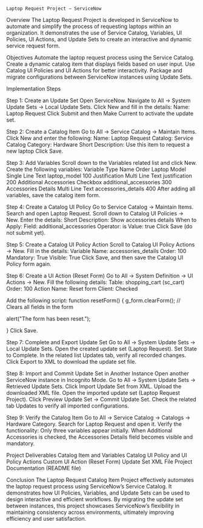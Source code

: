                                                                                                                               Laptop Request Project – ServiceNow 
Overview The Laptop Request Project is developed in ServiceNow to automate and simplify the process of requesting laptops within an organization. It demonstrates the use of Service Catalog, Variables, UI Policies, UI Actions, and Update Sets to create an interactive and dynamic service request form.

Objectives Automate the laptop request process using the Service Catalog. Create a dynamic catalog item that displays fields based on user input. Use Catalog UI Policies and UI Actions for better interactivity. Package and migrate configurations between ServiceNow instances using Update Sets.

Implementation Steps

Step 1: Create an Update Set Open ServiceNow. Navigate to All → System Update Sets → Local Update Sets. Click New and fill in the details: Name: Laptop Request Click Submit and then Make Current to activate the update set.

Step 2: Create a Catalog Item Go to All → Service Catalog → Maintain Items. Click New and enter the following: Name: Laptop Request Catalog: Service Catalog Category: Hardware Short Description: Use this item to request a new laptop Click Save.

Step 3: Add Variables Scroll down to the Variables related list and click New. Create the following variables: Variable Type Name Order Laptop Model Single Line Text laptop_model 100 Justification Multi Line Text justification 200 Additional Accessories Checkbox additional_accessories 300 Accessories Details Multi Line Text accessories_details 400 After adding all variables, save the catalog item form.

Step 4: Create a Catalog UI Policy Go to Service Catalog → Maintain Items. Search and open Laptop Request. Scroll down to Catalog UI Policies → New. Enter the details: Short Description: Show accessories details When to Apply: Field: additional_accessories Operator: is Value: true Click Save (do not submit yet).

Step 5: Create a Catalog UI Policy Action Scroll to Catalog UI Policy Actions → New. Fill in the details: Variable Name: accessories_details Order: 100 Mandatory: True Visible: True Click Save, and then save the Catalog UI Policy form again.

Step 6: Create a UI Action (Reset Form) Go to All → System Definition → UI Actions → New. Fill the following details: Table: shopping_cart (sc_cart) Order: 100 Action Name: Reset form Client: Checked

Add the following script: function resetForm() { g_form.clearForm(); // Clears all fields in the form

alert("The form has been reset.");

} Click Save.

Step 7: Complete and Export Update Set Go to All → System Update Sets → Local Update Sets. Open the created update set (Laptop Request). Set State to Complete. In the related list Updates tab, verify all recorded changes. Click Export to XML to download the update set file.

Step 8: Import and Commit Update Set in Another Instance Open another ServiceNow instance in Incognito Mode. Go to All → System Update Sets → Retrieved Update Sets. Click Import Update Set from XML. Upload the downloaded XML file. Open the imported update set (Laptop Request Project). Click Preview Update Set → Commit Update Set. Check the related tab Updates to verify all imported configurations.

Step 9: Verify the Catalog Item Go to All → Service Catalog → Catalogs → Hardware Category. Search for Laptop Request and open it. Verify the functionality: Only three variables appear initially. When Additional Accessories is checked, the Accessories Details field becomes visible and mandatory.

Project Deliverables Catalog Item and Variables Catalog UI Policy and UI Policy Actions Custom UI Action (Reset Form) Update Set XML File Project Documentation (README file)

Conclusion The Laptop Request Catalog Item Project effectively automates the laptop request process using ServiceNow’s Service Catalog. It demonstrates how UI Policies, Variables, and Update Sets can be used to design interactive and efficient workflows. By migrating the update set between instances, this project showcases ServiceNow’s flexibility in maintaining consistency across environments, ultimately improving efficiency and user satisfaction.
